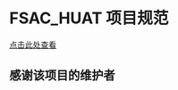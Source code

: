 <p align="center">
  <h1> FSAC_HUAT 项目规范</h1>
</p>

[点击此处查看](https://github.com/HUAT-FSAC/Project_specification/wiki)

## 感谢该项目的维护者
